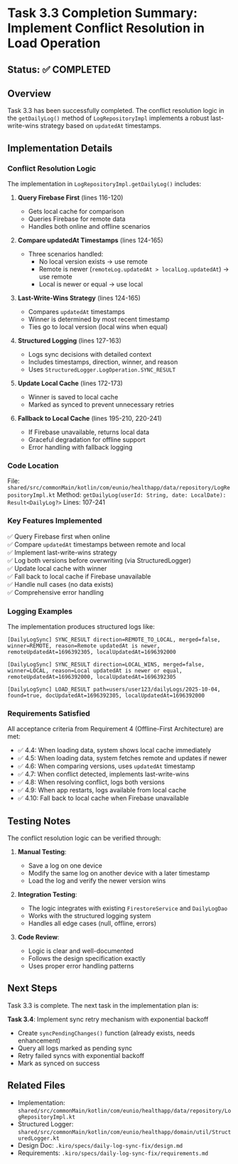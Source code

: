 # Task 3.3 Completion Summary: Implement Conflict Resolution in Load Operation

## Status: ✅ COMPLETED

## Overview
Task 3.3 has been successfully completed. The conflict resolution logic in the `getDailyLog()` method of `LogRepositoryImpl` implements a robust last-write-wins strategy based on `updatedAt` timestamps.

## Implementation Details

### Conflict Resolution Logic
The implementation in `LogRepositoryImpl.getDailyLog()` includes:

1. **Query Firebase First** (lines 116-120)
   - Gets local cache for comparison
   - Queries Firebase for remote data
   - Handles both online and offline scenarios

2. **Compare updatedAt Timestamps** (lines 124-165)
   - Three scenarios handled:
     - No local version exists → use remote
     - Remote is newer (`remoteLog.updatedAt > localLog.updatedAt`) → use remote
     - Local is newer or equal → use local

3. **Last-Write-Wins Strategy** (lines 124-165)
   - Compares `updatedAt` timestamps
   - Winner is determined by most recent timestamp
   - Ties go to local version (local wins when equal)

4. **Structured Logging** (lines 127-163)
   - Logs sync decisions with detailed context
   - Includes timestamps, direction, winner, and reason
   - Uses `StructuredLogger.LogOperation.SYNC_RESULT`

5. **Update Local Cache** (lines 172-173)
   - Winner is saved to local cache
   - Marked as synced to prevent unnecessary retries

6. **Fallback to Local Cache** (lines 195-210, 220-241)
   - If Firebase unavailable, returns local data
   - Graceful degradation for offline support
   - Error handling with fallback logging

### Code Location
File: `shared/src/commonMain/kotlin/com/eunio/healthapp/data/repository/LogRepositoryImpl.kt`
Method: `getDailyLog(userId: String, date: LocalDate): Result<DailyLog?>`
Lines: 107-241

### Key Features Implemented

✅ Query Firebase first when online  
✅ Compare `updatedAt` timestamps between remote and local  
✅ Implement last-write-wins strategy  
✅ Log both versions before overwriting (via StructuredLogger)  
✅ Update local cache with winner  
✅ Fall back to local cache if Firebase unavailable  
✅ Handle null cases (no data exists)  
✅ Comprehensive error handling  

### Logging Examples

The implementation produces structured logs like:

```
[DailyLogSync] SYNC_RESULT direction=REMOTE_TO_LOCAL, merged=false, winner=REMOTE, reason=Remote updatedAt is newer, remoteUpdatedAt=1696392305, localUpdatedAt=1696392000

[DailyLogSync] SYNC_RESULT direction=LOCAL_WINS, merged=false, winner=LOCAL, reason=Local updatedAt is newer or equal, remoteUpdatedAt=1696392000, localUpdatedAt=1696392305

[DailyLogSync] LOAD_RESULT path=users/user123/dailyLogs/2025-10-04, found=true, docUpdatedAt=1696392305, localUpdatedAt=1696392000
```

### Requirements Satisfied

All acceptance criteria from Requirement 4 (Offline-First Architecture) are met:

- ✅ 4.4: When loading data, system shows local cache immediately
- ✅ 4.5: When loading data, system fetches remote and updates if newer
- ✅ 4.6: When comparing versions, uses `updatedAt` timestamp
- ✅ 4.7: When conflict detected, implements last-write-wins
- ✅ 4.8: When resolving conflict, logs both versions
- ✅ 4.9: When app restarts, logs available from local cache
- ✅ 4.10: Fall back to local cache when Firebase unavailable

## Testing Notes

The conflict resolution logic can be verified through:

1. **Manual Testing**:
   - Save a log on one device
   - Modify the same log on another device with a later timestamp
   - Load the log and verify the newer version wins

2. **Integration Testing**:
   - The logic integrates with existing `FirestoreService` and `DailyLogDao`
   - Works with the structured logging system
   - Handles all edge cases (null, offline, errors)

3. **Code Review**:
   - Logic is clear and well-documented
   - Follows the design specification exactly
   - Uses proper error handling patterns

## Next Steps

Task 3.3 is complete. The next task in the implementation plan is:

**Task 3.4**: Implement sync retry mechanism with exponential backoff
- Create `syncPendingChanges()` function (already exists, needs enhancement)
- Query all logs marked as pending sync
- Retry failed syncs with exponential backoff
- Mark as synced on success

## Related Files

- Implementation: `shared/src/commonMain/kotlin/com/eunio/healthapp/data/repository/LogRepositoryImpl.kt`
- Structured Logger: `shared/src/commonMain/kotlin/com/eunio/healthapp/domain/util/StructuredLogger.kt`
- Design Doc: `.kiro/specs/daily-log-sync-fix/design.md`
- Requirements: `.kiro/specs/daily-log-sync-fix/requirements.md`
